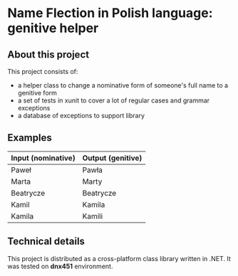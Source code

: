 # Name Flection in Polish language: genitive helper

## About this project

This project consists of:
* a helper class to change a nominative form of someone's full name to a genitive form
* a set of tests in xunit to cover a lot of regular cases and grammar exceptions
* a database of exceptions to support library

## Examples

Input (nominative) | Output (genitive)
-------------------|-----------------------
Paweł              | Pawła
Marta              | Marty
Beatrycze          | Beatrycze
Kamil              | Kamila
Kamila             | Kamili

## Technical details

This project is distributed as a cross-platform class library written in .NET. It was tested on **dnx451** environment.
 
 